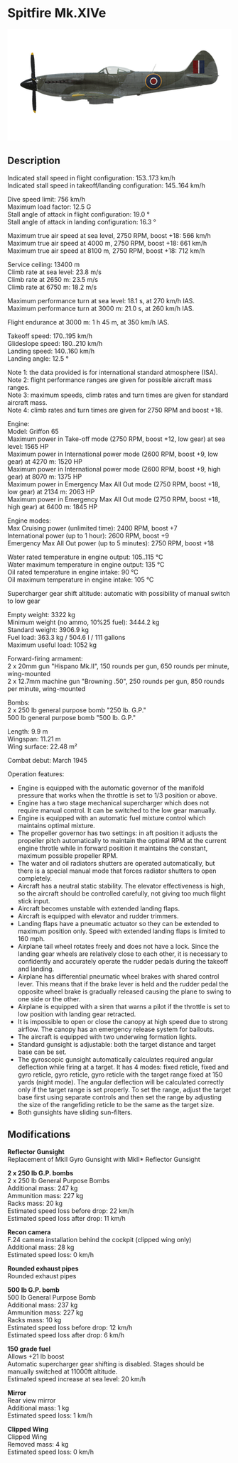 # Spitfire Mk.XIVe

![spitfiremkxive](../images/planes/spitfiremkxive.png)

## Description

Indicated stall speed in flight configuration: 153..173 km/h  
Indicated stall speed in takeoff/landing configuration: 145..164 km/h  
  
Dive speed limit: 756 km/h  
Maximum load factor: 12.5 G  
Stall angle of attack in flight configuration: 19.0 °  
Stall angle of attack in landing configuration: 16.3 °  
  
Maximum true air speed at sea level, 2750 RPM, boost +18: 566 km/h  
Maximum true air speed at 4000 m, 2750 RPM, boost +18: 661 km/h  
Maximum true air speed at 8100 m, 2750 RPM, boost +18: 712 km/h  
  
Service ceiling: 13400 m  
Climb rate at sea level: 23.8 m/s  
Climb rate at 2650 m: 23.5 m/s  
Climb rate at 6750 m: 18.2 m/s  
  
Maximum performance turn at sea level: 18.1 s, at 270 km/h IAS.  
Maximum performance turn at 3000 m: 21.0 s, at 260 km/h IAS.  
  
Flight endurance at 3000 m: 1 h 45 m, at 350 km/h IAS.  
  
Takeoff speed: 170..195 km/h  
Glideslope speed: 180..210 km/h  
Landing speed: 140..160 km/h  
Landing angle: 12.5 °  
  
Note 1: the data provided is for international standard atmosphere (ISA).  
Note 2: flight performance ranges are given for possible aircraft mass ranges.  
Note 3: maximum speeds, climb rates and turn times are given for standard aircraft mass.  
Note 4: climb rates and turn times are given for 2750 RPM and boost +18.  
  
Engine:  
Model: Griffon 65  
Maximum power in Take-off mode (2750 RPM, boost +12, low gear) at sea level: 1565 HP  
Maximum power in International power mode (2600 RPM, boost +9, low gear) at 4270 m: 1520 HP  
Maximum power in International power mode (2600 RPM, boost +9, high gear) at 8070 m: 1375 HP  
Maximum power in Emergency Max All Out mode (2750 RPM, boost +18, low gear) at 2134 m: 2063 HP  
Maximum power in Emergency Max All Out mode (2750 RPM, boost +18, high gear) at 6400 m: 1845 HP  
  
Engine modes:  
Max Cruising power (unlimited time): 2400 RPM, boost +7  
International power (up to 1 hour): 2600 RPM, boost +9  
Emergency Max All Out power (up to 5 minutes): 2750 RPM, boost +18  
  
Water rated temperature in engine output: 105..115 °C  
Water maximum temperature in engine output: 135 °C  
Oil rated temperature in engine intake: 90 °C  
Oil maximum temperature in engine intake: 105 °C  
  
Supercharger gear shift altitude: automatic with possibility of manual switch to low gear  
  
Empty weight: 3322 kg  
Minimum weight (no ammo, 10%25 fuel): 3444.2 kg  
Standard weight: 3906.9 kg  
Fuel load: 363.3 kg / 504.6 l / 111 gallons  
Maximum useful load: 1052 kg  
  
Forward-firing armament:  
2 x 20mm gun "Hispano Mk.II", 150 rounds per gun, 650 rounds per minute, wing-mounted  
2 x 12.7mm machine gun "Browning .50", 250 rounds per gun, 850 rounds per minute, wing-mounted  
  
Bombs:  
2 x 250 lb general purpose bomb "250 lb. G.P."  
500 lb general purpose bomb "500 lb. G.P."  
  
Length: 9.9 m  
Wingspan: 11.21 m  
Wing surface: 22.48 m²  
  
Combat debut: March 1945  
  
Operation features:  
- Engine is equipped with the automatic governor of the manifold pressure that works when the throttle is set to 1/3 position or above.  
- Engine has a two stage mechanical supercharger which does not require manual control. It can be switched to the low gear manually.  
- Engine is equipped with an automatic fuel mixture control which maintains optimal mixture.  
- The propeller governor has two settings: in aft position it adjusts the propeller pitch automatically to maintain the optimal RPM at the current engine throtle while in forward position it maintains the constant, maximum possible propeller RPM.  
- The water and oil radiators shutters are operated automatically, but there is a special manual mode that forces radiator shutters to open completely.  
- Aircraft has a neutral static stability. The elevator effectiveness is high, so the aircraft should be controlled carefully, not giving too much flight stick input.  
- Aircraft becomes unstable with extended landing flaps.  
- Aircraft is equipped with elevator and rudder trimmers.  
- Landing flaps have a pneumatic actuator so they can be extended to maximum position only. Speed with extended landing flaps is limited to 160 mph.  
- Airplane tail wheel rotates freely and does not have a lock. Since the landing gear wheels are relatively close to each other, it is necessary to confidently and accurately operate the rudder pedals during the takeoff and landing.  
- Airplane has differential pneumatic wheel brakes with shared control lever. This means that if the brake lever is held and the rudder pedal the opposite wheel brake is gradually released causing the plane to swing to one side or the other.  
- Airplane is equipped with a siren that warns a pilot if the throttle is set to low position with landing gear retracted.  
- It is impossible to open or close the canopy at high speed due to strong airflow. The canopy has an emergency release system for bailouts.  
- The aircraft is equipped with two underwing formation lights.  
- Standard gunsight is adjustable: both the target distance and target base can be set.  
- The gyroscopic gunsight automatically calculates required angular deflection while firing at a target. It has 4 modes: fixed reticle, fixed and gyro reticle, gyro reticle, gyro reticle with the target range fixed at 150 yards (night mode). The angular deflection will be calculated correctly only if the target range is set properly. To set the range, adjust the target base first using separate controls and then set the range by adjusting the size of the rangefiding reticle to be the same as the target size.  
- Both gunsights have sliding sun-filters.

## Modifications

**Reflector Gunsight**  
Replacement of MkII Gyro Gunsight with MkII* Reflector Gunsight

**2 x 250 lb G.P. bombs**  
2 x 250 lb General Purpose Bombs  
Additional mass: 247 kg  
Ammunition mass: 227 kg  
Racks mass: 20 kg  
Estimated speed loss before drop: 22 km/h  
Estimated speed loss after drop: 11 km/h

**Recon camera**  
F.24 camera installation behind the cockpit (clipped wing only)  
Additional mass: 28 kg  
Estimated speed loss: 0 km/h

**Rounded exhaust pipes**  
Rounded exhaust pipes

**500 lb G.P. bomb**  
500 lb General Purpose Bomb  
Additional mass: 237 kg  
Ammunition mass: 227 kg  
Racks mass: 10 kg  
Estimated speed loss before drop: 12 km/h  
Estimated speed loss after drop: 6 km/h

**150 grade fuel**  
Allows +21 lb boost  
Automatic supercharger gear shifting is disabled. Stages should be manually switched at 11000ft altitude.  
Estimated speed increase at sea level: 20 km/h

**Mirror**  
Rear view mirror  
Additional mass: 1 kg  
Estimated speed loss: 1 km/h

**Clipped Wing**  
Clipped Wing  
Removed mass: 4 kg  
Estimated speed loss: 0 km/h
